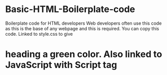 # Basic-HTML-Boilerplate-code
Boilerplate code for HTML developers
Web developers often use this code as this is the base of any webpage and this is required. You can copy this code.
Linked to style.css to give <H1> heading a green color. Also linked to JavaScript with Script tag
